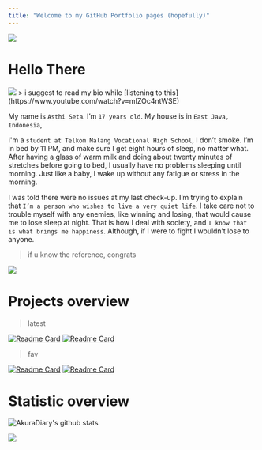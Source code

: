 ```yaml
---
title: "Welcome to my GitHub Portfolio pages (hopefully)"
---
```


<!--head-->

<!--trap-->
<a href="https://www.youtube.com/watch?v=dQw4w9WgXcQ"><img src="https://user-images.githubusercontent.com/73097560/115834477-dbab4500-a447-11eb-908a-139a6edaec5c.gif"></a>

# Hello There 
<img src="https://github.com/AkuraDiary.png">
> i suggest to read my bio while [listening to this](https://www.youtube.com/watch?v=mIZOc4ntWSE)

<!--BIO-->
My name is `Asthi Seta`. I’m `17 years old`. My house is in `East Java, Indonesia`, 

I'm a `student at Telkom Malang Vocational High School`, I don’t smoke. I’m in bed by 11 PM, and make sure I get eight hours of sleep, no matter what. After having a glass of warm milk and doing about twenty minutes of stretches before going to bed, I usually have no problems sleeping until morning. Just like a baby, I wake up without any fatigue or stress in the morning.

I was told there were no issues at my last check-up. I’m trying to explain that `I’m a person who wishes to live a very quiet life`. I take care not to trouble myself with any enemies, like winning and losing, that would cause me to lose sleep at night. That is how I deal with society, and `I know that is what brings me happiness`. Although, if I were to fight I wouldn’t lose to anyone.
<!--BIO-->

> if u know the reference, congrats

<!--trap-->
<a href="https://www.youtube.com/watch?v=dQw4w9WgXcQ"><img src="https://user-images.githubusercontent.com/73097560/115834477-dbab4500-a447-11eb-908a-139a6edaec5c.gif"></a>
<!--head-->

# Projects overview
> latest

[![Readme Card](https://github-readme-stats.vercel.app/api/pin/?username=raviolini&repo=ravioli&theme=github_dark)](https://github.com/raviolini/ravioli)
[![Readme Card](https://github-readme-stats.vercel.app/api/pin/?username=raviolini&repo=Dulin&theme=github_dark)](https://github.com/raviolini/Dulin)

> fav

[![Readme Card](https://github-readme-stats.vercel.app/api/pin/?username=AkuraDiary&repo=Latihan-Android&theme=github_dark)](https://github.com/AkuraDiary/Latihan-Android)
[![Readme Card](https://github-readme-stats.vercel.app/api/pin/?username=AkuraDiary&repo=KertasBatuGunting&theme=github_dark)](https://github.com/AkuraDiary/KertasBatuGunting)

# Statistic overview
<!--statistic-->
![AkuraDiary's github stats](https://github-readme-stats.vercel.app/api?username=AkuraDiary&show_icons=true&theme=github_dark)
<!--statistic-->
<!--trap-->
<a href="https://www.youtube.com/watch?v=dQw4w9WgXcQ"><img src="https://user-images.githubusercontent.com/73097560/115834477-dbab4500-a447-11eb-908a-139a6edaec5c.gif"></a>
<!--head-->

<!-- <img src="https://github-readme-streak-stats.herokuapp.com/?user=AkuraDiary&theme=tokyonight_duo" alt="mystreak"/>
![AkuraDiary's Top Langs](https://github-readme-stats.vercel.app/api/top-langs/?username=AkuraDiary&theme=github_dark&layout=compact)

[![AkuraDiary's GitHub Activity Graph](https://activity-graph.herokuapp.com/graph?username=AkuraDiary&theme=react-dark)](AkuraDiary)

<p align=center>
  <img src="https://github-profile-trophy.vercel.app/?username=AkuraDiary&theme=darkhub" />
</p>
<!--statistic-->

<!--

You can use the [editor on GitHub](https://github.com/AkuraDiary/AkuraDiary.github.io/edit/main/index.md) to maintain and preview the content for your website in Markdown files.

Whenever you commit to this repository, GitHub Pages will run [Jekyll](https://jekyllrb.com/) to rebuild the pages in your site, from the content in your Markdown files.

### Markdown

Markdown is a lightweight and easy-to-use syntax for styling your writing. It includes conventions for

```markdown
Syntax highlighted code block

# Header 1
## Header 2
### Header 3

- Bulleted
- List

1. Numbered
2. List

**Bold** and _Italic_ and `Code` text

[Link](url) and ![Image](src)
```

For more details see [Basic writing and formatting syntax](https://docs.github.com/en/github/writing-on-github/getting-started-with-writing-and-formatting-on-github/basic-writing-and-formatting-syntax).

### Jekyll Themes

Your Pages site will use the layout and styles from the Jekyll theme you have selected in your [repository settings](https://github.com/AkuraDiary/AkuraDiary.github.io/settings/pages). The name of this theme is saved in the Jekyll `_config.yml` configuration file.

### Support or Contact

Having trouble with Pages? Check out our [documentation](https://docs.github.com/categories/github-pages-basics/) or [contact support](https://support.github.com/contact) and we’ll help you sort it out.
-->
